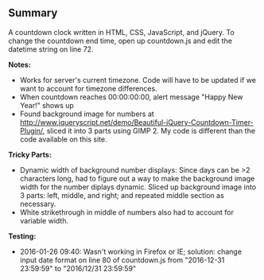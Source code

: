 ## Summary

A countdown clock written in HTML, CSS, JavaScript, and jQuery.  To change the countdown end time, open up countdown.js and edit the datetime string on line 72.

**Notes:**
* Works for server's current timezone.  Code will have to be updated if we want to account for timezone differences.
* When countdown reaches 00:00:00:00, alert message "Happy New Year!" shows up
* Found background image for numbers at http://www.jqueryscript.net/demo/Beautiful-jQuery-Countdown-Timer-Plugin/, sliced it into 3 parts using GIMP 2.  My code is different than the code available on this site.

**Tricky Parts:**
* Dynamic width of background number displays:  Since days can be >2 characters long, had to figure out a way to make the background image width for the number diplays dynamic.  Sliced up background image into 3 parts: left, middle, and right; and repeated middle section as necessary.
* White strikethrough in middle of numbers also had to account for variable width.

**Testing:**
* 2016-01-26 09:40: Wasn't working in Firefox or IE; solution: change input date format on line 80 of countdown.js from "2016-12-31 23:59:59" to "2016/12/31 23:59:59"